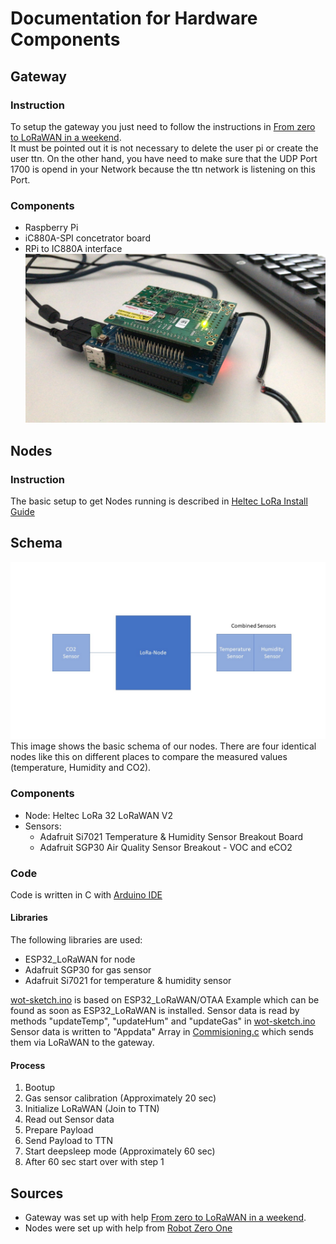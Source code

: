 # Documentation for Hardware Components
## Gateway
### Instruction
To setup the gateway you just need to follow the instructions in [From zero to LoRaWAN in a weekend](https://github.com/ttn-zh/ic880a-gateway/wiki).  
It must be pointed out it is not necessary to delete the user pi or create the user ttn.
On the other hand, you have need to make sure that the UDP Port 1700 is opend in your Network because the ttn network is listening on this Port.

### Components
- Raspberry Pi
- iC880A-SPI concetrator board
- RPi to IC880A interface
![Gateway](../images/gateway.jpg)

## Nodes
### Instruction
The basic setup to get Nodes running is described in [Heltec LoRa Install Guide](HeltecLora32Install.md)

## Schema
![Node Schema](../images/Node_schema.jpg)
This image shows the basic schema of our nodes.
There are four identical nodes like this on different places to compare the measured values (temperature, Humidity and CO2).

### Components
- Node: Heltec LoRa 32 LoRaWAN V2
- Sensors:
	- Adafruit Si7021 Temperature & Humidity Sensor Breakout Board
	- Adafruit SGP30 Air Quality Sensor Breakout - VOC and eCO2

### Code
Code is written in C with [Arduino IDE](https://www.arduino.cc/en/Main/Software)

#### Libraries
The following libraries are used:
- ESP32_LoRaWAN for node
- Adafruit SGP30 for gas sensor
- Adafruit Si7021 for temperature & humidity sensor

[wot-sketch.ino](wot-sketch.ino) is based on ESP32_LoRaWAN/OTAA Example which can be found as soon as ESP32_LoRaWAN is installed.
Sensor data is read by methods "updateTemp", "updateHum" and "updateGas" in [wot-sketch.ino](wot-sketch.ino)
Sensor data is written to "Appdata" Array in [Commisioning.c](Commissioning.c) which sends them via LoRaWAN to the gateway.

#### Process
1. Bootup
2. Gas sensor calibration (Approximately 20 sec)
3. Initialize LoRaWAN (Join to TTN)
4. Read out Sensor data
5. Prepare Payload
6. Send Payload to TTN
7. Start deepsleep mode (Approximately 60 sec)
8. After 60 sec start over with step 1

## Sources
- Gateway was set up with help [From zero to LoRaWAN in a weekend](https://github.com/ttn-zh/ic880a-gateway/wiki). 
- Nodes were set up with help from [Robot Zero One](https://robotzero.one/heltec-lora32-lorawan-node/)
